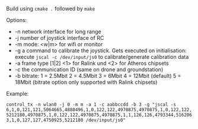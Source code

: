 Build using `cmake .` followed by `make`

Options:
* -n network interface for long range 
* -j number of joystick interface of RC
* -m mode: <w|m> for wifi or monitor
* -g a command to calibrate the joystick. Gets executed on initialisation: execute `jscal -c /dev/input/js0` to calibrate/generate calibration data
* -a frame type [1|2] <1> for Ralink und <2> for Atheros chipsets
* -c the communication ID (same on drone and groundstation)
* -b bitrate: 1 = 2.5Mbit 2 = 4.5Mbit 3 = 6Mbit 4 = 12Mbit (default) 5 = 18Mbit (bitrate option only supported with Ralink chipsets)

Example:

`control_tx -n wlan0 -j 0 -m m -a 1 -c aabbccdd -b 3 -g "jscal -s 6,1,0,121,121,5064665,4880496,1,0,122,122,4970875,4970875,1,0,122,122,5212180,4970875,1,0,122,122,4970875,4970875,1,1,126,126,4793344,5162063,1,0,127,127,4750925,5212180 /dev/input/js0"` 
